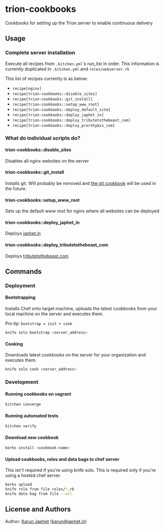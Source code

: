 trion-cookbooks
===================

Cookbooks for setting up the Trion server to enable continuous delivery

Usage
-----

### Complete server installation

Execute all recipes from `.kitchen.yml`'s run_list in order.
This information is currently duplicated in `.kitchen.yml` and `roles/webserver.rb`

This list of recipes currently is as below:
- `recipe[nginx]`
- `recipe[trion-cookbooks::disable_sites]`
- `recipe[trion-cookbooks::git_install]`
- `recipe[trion-cookbooks::setup_www_root]`
- `recipe[trion-cookbooks::deploy_default_site]`
- `recipe[trion-cookbooks::deploy_japhet_in]`
- `recipe[trion-cookbooks::deploy_tributetothebeast_com]`
- `recipe[trion-cookbooks::deploy_prorthymix_com]`

### What do individual scripts do?

#### trion-cookbooks::disable_sites

Disables all nginx websites on the server

#### trion-cookbooks::git_install

Installs git. Will probably be removed and [the git cookbook](https://supermarket.chef.io/cookbooks/git) will be used in the future.

#### trion-cookbooks::setup_www_root

Sets up the default www root for nginx where all websites can be deployed

#### trion-cookbooks::deploy_japhet_in

Deploys [japhet.in](https://japhet.in)

#### trion-cookbooks::deploy_tributetothebeast_com

Deploys [tributetothebeast.com](https://tributetothebeast.com)

Commands
--------

### Deployment

#### Bootstrapping

Installs Chef onto target machine, uploads the latest cookbooks from your local machine on the server and executes them.

Pro tip: `bootstrap = init + cook`

```sh
knife solo bootstrap <server_address>
```

#### Cooking

Downloads latest cookbooks on the server for your organization and executes them.

```sh
knife solo cook <server_address>
```

### Development

#### Running cookbooks on vagrant

```sh
kitchen converge
```

#### Running automated tests

```sh
kitchen verify
```

#### Download new cookbook

```sh
berks install <cookbook-name>
```

#### Upload cookbooks, roles and data bags to chef server

This isn't required if you're using knife solo. This is required only if you're using a hosted chef server.

```sh
berks upload
knife role from file roles/*.rb
knife data bag from file --all
```

License and Authors
-------------------

Author: [Karun Japhet](http://karun.me) (karun@japhet.in\)
